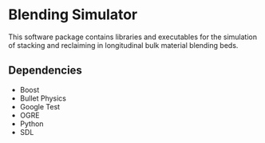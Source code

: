 # Blending Simulator
This software package contains libraries and executables for the simulation of stacking and reclaiming in longitudinal bulk material blending beds.

## Dependencies
* Boost
* Bullet Physics
* Google Test
* OGRE
* Python
* SDL
